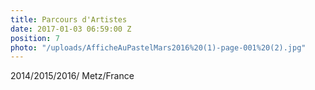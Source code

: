 ```yaml
---
title: Parcours d'Artistes
date: 2017-01-03 06:59:00 Z
position: 7
photo: "/uploads/AfficheAuPastelMars2016%20(1)-page-001%20(2).jpg"
---
```


2014/2015/2016/ Metz/France